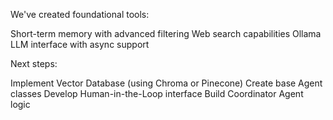 We've created foundational tools:

Short-term memory with advanced filtering
Web search capabilities
Ollama LLM interface with async support

Next steps:

Implement Vector Database (using Chroma or Pinecone)
Create base Agent classes
Develop Human-in-the-Loop interface
Build Coordinator Agent logic
